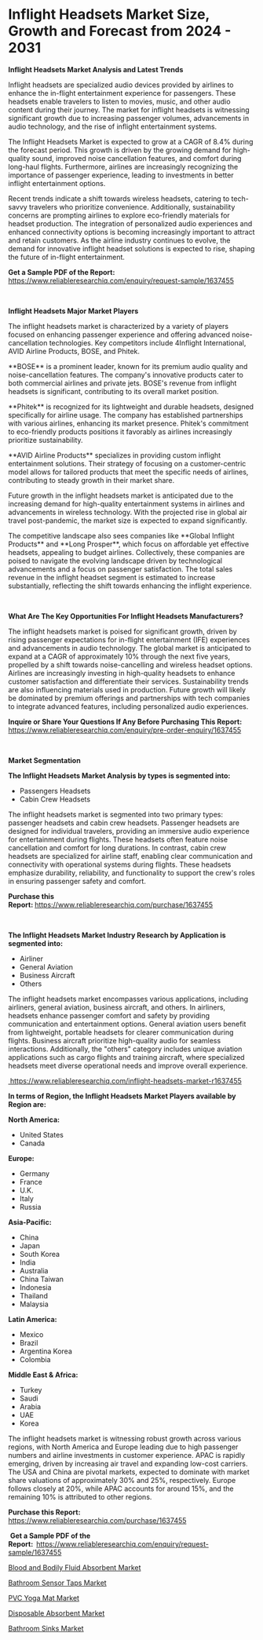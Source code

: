 <p><h1>Inflight Headsets Market Size, Growth and Forecast from 2024 - 2031</h1></p><p><strong>Inflight Headsets Market Analysis and Latest Trends</strong></p>
<p><p>Inflight headsets are specialized audio devices provided by airlines to enhance the in-flight entertainment experience for passengers. These headsets enable travelers to listen to movies, music, and other audio content during their journey. The market for inflight headsets is witnessing significant growth due to increasing passenger volumes, advancements in audio technology, and the rise of inflight entertainment systems.</p><p>The Inflight Headsets Market is expected to grow at a CAGR of 8.4% during the forecast period. This growth is driven by the growing demand for high-quality sound, improved noise cancellation features, and comfort during long-haul flights. Furthermore, airlines are increasingly recognizing the importance of passenger experience, leading to investments in better inflight entertainment options.</p><p>Recent trends indicate a shift towards wireless headsets, catering to tech-savvy travelers who prioritize convenience. Additionally, sustainability concerns are prompting airlines to explore eco-friendly materials for headset production. The integration of personalized audio experiences and enhanced connectivity options is becoming increasingly important to attract and retain customers. As the airline industry continues to evolve, the demand for innovative inflight headset solutions is expected to rise, shaping the future of in-flight entertainment.</p></p>
<p><strong>Get a Sample PDF of the Report:&nbsp;</strong> <a href="https://www.reliableresearchiq.com/enquiry/request-sample/1637455">https://www.reliableresearchiq.com/enquiry/request-sample/1637455</a></p>
<p>&nbsp;</p>
<p><strong>Inflight Headsets Major Market Players</strong></p>
<p><p>The inflight headsets market is characterized by a variety of players focused on enhancing passenger experience and offering advanced noise-cancellation technologies. Key competitors include 4Inflight International, AVID Airline Products, BOSE, and Phitek.</p><p>**BOSE** is a prominent leader, known for its premium audio quality and noise-cancellation features. The company's innovative products cater to both commercial airlines and private jets. BOSE's revenue from inflight headsets is significant, contributing to its overall market position.</p><p>**Phitek** is recognized for its lightweight and durable headsets, designed specifically for airline usage. The company has established partnerships with various airlines, enhancing its market presence. Phitek's commitment to eco-friendly products positions it favorably as airlines increasingly prioritize sustainability.</p><p>**AVID Airline Products** specializes in providing custom inflight entertainment solutions. Their strategy of focusing on a customer-centric model allows for tailored products that meet the specific needs of airlines, contributing to steady growth in their market share.</p><p>Future growth in the inflight headsets market is anticipated due to the increasing demand for high-quality entertainment systems in airlines and advancements in wireless technology. With the projected rise in global air travel post-pandemic, the market size is expected to expand significantly.</p><p>The competitive landscape also sees companies like **Global Inflight Products** and **Long Prosper**, which focus on affordable yet effective headsets, appealing to budget airlines. Collectively, these companies are poised to navigate the evolving landscape driven by technological advancements and a focus on passenger satisfaction. The total sales revenue in the inflight headset segment is estimated to increase substantially, reflecting the shift towards enhancing the inflight experience.</p></p>
<p>&nbsp;</p>
<p><strong>What Are The Key Opportunities For Inflight Headsets Manufacturers?</strong></p>
<p><p>The inflight headsets market is poised for significant growth, driven by rising passenger expectations for in-flight entertainment (IFE) experiences and advancements in audio technology. The global market is anticipated to expand at a CAGR of approximately 10% through the next five years, propelled by a shift towards noise-cancelling and wireless headset options. Airlines are increasingly investing in high-quality headsets to enhance customer satisfaction and differentiate their services. Sustainability trends are also influencing materials used in production. Future growth will likely be dominated by premium offerings and partnerships with tech companies to integrate advanced features, including personalized audio experiences.</p></p>
<p><strong>Inquire or Share Your Questions If Any Before Purchasing This Report:</strong> <a href="https://www.reliableresearchiq.com/enquiry/pre-order-enquiry/1637455">https://www.reliableresearchiq.com/enquiry/pre-order-enquiry/1637455</a></p>
<p>&nbsp;</p>
<p><strong>Market Segmentation</strong></p>
<p><strong>The Inflight Headsets Market Analysis by types is segmented into:</strong></p>
<p><ul><li>Passengers Headsets</li><li>Cabin Crew Headsets</li></ul></p>
<p><p>The inflight headsets market is segmented into two primary types: passenger headsets and cabin crew headsets. Passenger headsets are designed for individual travelers, providing an immersive audio experience for entertainment during flights. These headsets often feature noise cancellation and comfort for long durations. In contrast, cabin crew headsets are specialized for airline staff, enabling clear communication and connectivity with operational systems during flights. These headsets emphasize durability, reliability, and functionality to support the crew's roles in ensuring passenger safety and comfort.</p></p>
<p><strong>Purchase this Report:&nbsp;</strong><a href="https://www.reliableresearchiq.com/purchase/1637455">https://www.reliableresearchiq.com/purchase/1637455</a></p>
<p>&nbsp;</p>
<p><strong>The Inflight Headsets Market Industry Research by Application is segmented into:</strong></p>
<p><ul><li>Airliner</li><li>General Aviation</li><li>Business Aircraft</li><li>Others</li></ul></p>
<p><p>The inflight headsets market encompasses various applications, including airliners, general aviation, business aircraft, and others. In airliners, headsets enhance passenger comfort and safety by providing communication and entertainment options. General aviation users benefit from lightweight, portable headsets for clearer communication during flights. Business aircraft prioritize high-quality audio for seamless interactions. Additionally, the "others" category includes unique aviation applications such as cargo flights and training aircraft, where specialized headsets meet diverse operational needs and improve overall experience.</p></p>
<p><a href="https://www.reliableresearchiq.com/inflight-headsets-market-r1637455">&nbsp;https://www.reliableresearchiq.com/inflight-headsets-market-r1637455</a></p>
<p><strong>In terms of Region, the Inflight Headsets Market Players available by Region are:</strong></p>
<p>
    <p> <strong> North America: </strong>
        <ul>
            <li>United States</li>
            <li>Canada</li>
        </ul>
        </p> 
    <p> <strong> Europe: </strong>
        <ul>
            <li>Germany</li>
            <li>France</li>
            <li>U.K.</li>
            <li>Italy</li>
            <li>Russia</li>
        </ul>
        </p> 
    <p> <strong> Asia-Pacific: </strong>
        <ul>
            <li>China</li>
            <li>Japan</li>
            <li>South Korea</li>
            <li>India</li>
            <li>Australia</li>
            <li>China Taiwan</li>
            <li>Indonesia</li>
            <li>Thailand</li>
            <li>Malaysia</li>
        </ul>
        </p> 
    <p> <strong> Latin America: </strong>
        <ul>
            <li>Mexico</li>
            <li>Brazil</li>
            <li>Argentina Korea</li>
            <li>Colombia</li>
        </ul>
        </p> 
    <p> <strong> Middle East & Africa: </strong>
        <ul>
            <li>Turkey</li>
            <li>Saudi</li>
            <li>Arabia</li>
            <li>UAE</li>
            <li>Korea</li>
        </ul>
    </p>
    </p>
<p><p>The inflight headsets market is witnessing robust growth across various regions, with North America and Europe leading due to high passenger numbers and airline investments in customer experience. APAC is rapidly emerging, driven by increasing air travel and expanding low-cost carriers. The USA and China are pivotal markets, expected to dominate with market share valuations of approximately 30% and 25%, respectively. Europe follows closely at 20%, while APAC accounts for around 15%, and the remaining 10% is attributed to other regions.</p></p>
<p><strong>Purchase this Report: </strong><a href="https://www.reliableresearchiq.com/purchase/1637455">https://www.reliableresearchiq.com/purchase/1637455</a></p>
<p>&nbsp;<strong>Get a Sample PDF of the Report:&nbsp;&nbsp;</strong><a href="https://www.reliableresearchiq.com/enquiry/request-sample/1637455">https://www.reliableresearchiq.com/enquiry/request-sample/1637455</a></p>
<p><strong></strong></p>
<p><p><a href="https://medium.com/@craigurcottrte897646775/blood-and-bodily-fluid-absorbent-industry-analysis-report-its-market-size-share-trends-by-56c1dcad1f2d">Blood and Bodily Fluid Absorbent Market</a></p><p><a href="https://www.linkedin.com/pulse/global-bathroom-sensor-taps-market-trends-analysis-future-growth-der2f?trackingId=gW0sSLrOQbm4iF44syX6Yg%3D%3D">Bathroom Sensor Taps Market</a></p><p><a href="https://issuu.com/reportprime-2/docs/pvc-yoga-mat-market-size-2030.pptx_2a5a0e65b61a7a">PVC Yoga Mat Market</a></p><p><a href="https://medium.com/@craigurcottrte897646775/disposable-absorbent-market-global-market-insights-and-regional-analysis-2024-2031-829e2643191b?postPublishedType=repub">Disposable Absorbent Market</a></p><p><a href="https://www.linkedin.com/pulse/insights-bathroom-sinks-industry-market-financial-status-size-06zsf?trackingId=mqYvzTqJQamp4shYnNhhUw%3D%3D">Bathroom Sinks Market</a></p></p>